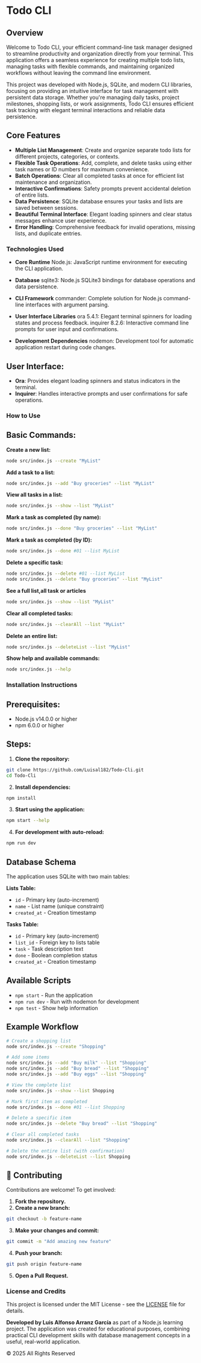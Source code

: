 # Todo CLI

## Overview

Welcome to Todo CLI, your efficient command-line task manager designed to streamline productivity and organization directly from your terminal. This application offers a seamless experience for creating multiple todo lists, managing tasks with flexible commands, and maintaining organized workflows without leaving the command line environment.

This project was developed with Node.js, SQLite, and modern CLI libraries, focusing on providing an intuitive interface for task management with persistent data storage. Whether you're managing daily tasks, project milestones, shopping lists, or work assignments, Todo CLI ensures efficient task tracking with elegant terminal interactions and reliable data persistence.

## Core Features

- **Multiple List Management**: Create and organize separate todo lists for different projects, categories, or contexts.
- **Flexible Task Operations**: Add, complete, and delete tasks using either task names or ID numbers for maximum convenience.
- **Batch Operations**: Clear all completed tasks at once for efficient list maintenance and organization.
- **Interactive Confirmations**: Safety prompts prevent accidental deletion of entire lists.
- **Data Persistence**: SQLite database ensures your tasks and lists are saved between sessions.
- **Beautiful Terminal Interface**: Elegant loading spinners and clear status messages enhance user experience.
- **Error Handling**: Comprehensive feedback for invalid operations, missing lists, and duplicate entries.

### Technologies Used

- **Core Runtime**
Node.js: JavaScript runtime environment for executing the CLI application.

- **Database**
sqlite3: Node.js SQLite3 bindings for database operations and data persistence.

- **CLI Framework**
commander: Complete solution for Node.js command-line interfaces with argument parsing.

- **User Interface Libraries**
ora 5.4.1: Elegant terminal spinners for loading states and process feedback.
inquirer 8.2.6: Interactive command line prompts for user input and confirmations.

- **Development Dependencies**
nodemon: Development tool for automatic application restart during code changes.


## User Interface:
- **Ora**: Provides elegant loading spinners and status indicators in the terminal.
- **Inquirer**: Handles interactive prompts and user confirmations for safe operations.


### How to Use

## Basic Commands:

**Create a new list:**
```bash
node src/index.js --create "MyList"
```

**Add a task to a list:**
```bash
node src/index.js --add "Buy groceries" --list "MyList"
```

**View all tasks in a list:**
```bash
node src/index.js --show --list "MyList"
```

**Mark a task as completed (by name):**
```bash
node src/index.js --done "Buy groceries" --list "MyList"
```

**Mark a task as completed (by ID):**
```bash
node src/index.js --done #01 --list MyList
```

**Delete a specific task:**
```bash
node src/index.js --delete #01 --list MyList
node src/index.js --delete "Buy groceries" --list "MyList"
```

**See a full list,all task or articles**
```bash
node src/index.js --show --list "MyList"
```

**Clear all completed tasks:**
```bash
node src/index.js --clearAll --list "MyList"
```

**Delete an entire list:**
```bash
node src/index.js --deleteList --list "MyList"
```

**Show help and available commands:**
```bash
node src/index.js --help
```

### Installation Instructions

## Prerequisites:
- Node.js v14.0.0 or higher
- npm 6.0.0 or higher

## Steps:

1. **Clone the repository:**
```bash
git clone https://github.com/Luisal182/Todo-Cli.git
cd Todo-Cli
```

2. **Install dependencies:**
```bash
npm install
```

3. **Start using the application:**
```bash
npm start --help
```

4. **For development with auto-reload:**
```bash
npm run dev
```

## Database Schema

The application uses SQLite with two main tables:

**Lists Table:**
- `id` - Primary key (auto-increment)
- `name` - List name (unique constraint)
- `created_at` - Creation timestamp

**Tasks Table:**
- `id` - Primary key (auto-increment)
- `list_id` - Foreign key to lists table
- `task` - Task description text
- `done` - Boolean completion status
- `created_at` - Creation timestamp

## Available Scripts

- `npm start` - Run the application
- `npm run dev` - Run with nodemon for development
- `npm test` - Show help information

## Example Workflow

```bash
# Create a shopping list
node src/index.js --create "Shopping"

# Add some items
node src/index.js --add "Buy milk" --list "Shopping"
node src/index.js --add "Buy bread" --list "Shopping"
node src/index.js --add "Buy eggs" --list "Shopping"

# View the complete list
node src/index.js --show --list Shopping

# Mark first item as completed
node src/index.js --done #01 --list Shopping

# Delete a specific item
node src/index.js --delete "Buy bread" --list "Shopping"

# Clear all completed tasks
node src/index.js --clearAll --list "Shopping"

# Delete the entire list (with confirmation)
node src/index.js --deleteList --list Shopping
```

## 👥 Contributing

Contributions are welcome! To get involved:

1. **Fork the repository.**
2. **Create a new branch:**
```bash
git checkout -b feature-name
```

3. **Make your changes and commit:**
```bash
git commit -m "Add amazing new feature"
```

4. **Push your branch:**
```bash
git push origin feature-name
```

5. **Open a Pull Request.**

### License and Credits

This project is licensed under the MIT License - see the [LICENSE](LICENSE) file for details.

**Developed by Luis Alfonso Arranz García** as part of a Node.js learning project. The application was created for educational purposes, combining practical CLI development skills with database management concepts in a useful, real-world application.

© 2025 All Rights Reserved